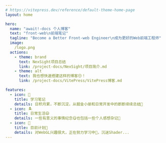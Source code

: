 ```yaml
---
# https://vitepress.dev/reference/default-theme-home-page
layout: home

hero:
  name: "await!-docs 个人博客"
  text: "front-web\n前端笔记"
  tagline: "Become a Better Front-web Engineer\n成为更好的Web前端工程师"
  image:
    /logo.png
  actions:
    - theme: brand
      text: NexSight项目总结
      link: /project-docs/NexSight/项目简介.md
    - theme: alt
      text: 我也想快速搭建这样的博客😚！
      link: /project-docs/VitePress/VitePress博客.md

features:
  - icon: 🚀
    title: 学习笔记
    details: 日积月累，不断沉淀，从掘金小册和日常开发中的断断续续总结🌛
  - icon: 🏝
    title: 日常生活😄
    details: 一些有意义的事情纪念😋也包括一些个人感想杂记📝
  - icon: 🧭
    title: 目前计划🧐
    details: 对WebGL兴趣很大，正在努力学习中💪，沉迷Shader...
---
```


